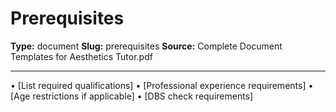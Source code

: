 # Prerequisites

**Type:** document
**Slug:** prerequisites
**Source:** Complete Document Templates for Aesthetics Tutor.pdf

---

• [List required qualifications]
• [Professional experience requirements]
• [Age restrictions if applicable]
• [DBS check requirements]